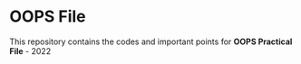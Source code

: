 # OOPS File

This repository contains the codes and important points for **OOPS Practical File** - 2022
